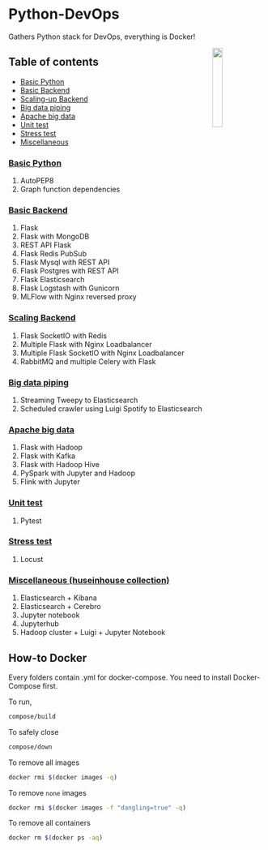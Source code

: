 # Python-DevOps

Gathers Python stack for DevOps, everything is Docker!

<img src="https://cdn.freebiesupply.com/logos/large/2x/docker-logo-png-transparent.png" align="right" width="20%">

## Table of contents
  * [Basic Python](https://github.com/huseinzol05/Python-DevOps#basic-python)
  * [Basic Backend](https://github.com/huseinzol05/Python-DevOps#basic-backend)
  * [Scaling-up Backend](https://github.com/huseinzol05/Python-DevOps#scaling-backend)
  * [Big data piping](https://github.com/huseinzol05/Python-DevOps#big-data-piping)
  * [Apache big data](https://github.com/huseinzol05/Python-DevOps#apache-big-data)
  * [Unit test](https://github.com/huseinzol05/Python-DevOps#unit-test)
  * [Stress test](https://github.com/huseinzol05/Python-DevOps#stress-test)
  * [Miscellaneous](https://github.com/huseinzol05/NLP-Models-Tensorflow#Miscellaneous)

### [Basic Python](basic)

1. AutoPEP8
2. Graph function dependencies

### [Basic Backend](basic-backend)

1. Flask
2. Flask with MongoDB
3. REST API Flask
4. Flask Redis PubSub
5. Flask Mysql with REST API
6. Flask Postgres with REST API
7. Flask Elasticsearch
8. Flask Logstash with Gunicorn
9. MLFlow with Nginx reversed proxy

### [Scaling Backend](scaling-backend)

1. Flask SocketIO with Redis
2. Multiple Flask with Nginx Loadbalancer
3. Multiple Flask SocketIO with Nginx Loadbalancer
4. RabbitMQ and multiple Celery with Flask

### [Big data piping](piping)

1. Streaming Tweepy to Elasticsearch
2. Scheduled crawler using Luigi Spotify to Elasticsearch

### [Apache big data](apache-bigdata)

1. Flask with Hadoop
2. Flask with Kafka
3. Flask with Hadoop Hive
4. PySpark with Jupyter and Hadoop
5. Flink with Jupyter

### [Unit test](unit-test)

1. Pytest

### [Stress test](stresstest)

1. Locust

### [Miscellaneous (huseinhouse collection)](misc)

1. Elasticsearch + Kibana
2. Elasticsearch + Cerebro
3. Jupyter notebook
4. Jupyterhub
5. Hadoop cluster + Luigi + Jupyter Notebook

## How-to Docker
Every folders contain .yml for docker-compose. You need to install Docker-Compose first.

To run,
```bash
compose/build
```

To safely close
```bash
compose/down
```

To remove all images
```bash
docker rmi $(docker images -q)
```

To remove `none` images
```bash
docker rmi $(docker images -f "dangling=true" -q)
```

To remove all containers
```bash
docker rm $(docker ps -aq)
```
